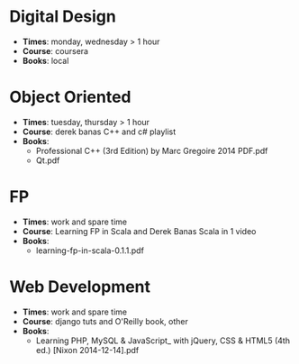 Digital Design 
==============

* **Times**: monday, wednesday > 1 hour 
* **Course**: coursera
* **Books**: local



Object Oriented 
===============

* **Times**: tuesday, thursday > 1 hour 
* **Course**: derek banas C++ and c# playlist  
* **Books**: 
  * Professional C++ (3rd Edition) by Marc Gregoire 2014 PDF.pdf
  * Qt.pdf


FP
==

* **Times**: work and spare time 
* **Course**: Learning FP in Scala and Derek Banas Scala in 1 video 
* **Books**:
  * learning-fp-in-scala-0.1.1.pdf


Web Development
===============

* **Times**: work and spare time 
* **Course**: django tuts and O'Reilly book, other 
* **Books**: 
  * Learning PHP, MySQL & JavaScript_ with jQuery, CSS & HTML5 (4th ed.) [Nixon 2014-12-14].pdf



